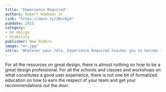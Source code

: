 ```yaml
---
title: 'Experience Required'
authors: Robert Hoekman Jr
link: "https://amzn.to/2Ncc8yd"
pubdate: 2015
category:
- UX design
- Usability
publisher: New Riders
image: "er.jpg"
intro: 'Whatever your role, Experience Required teaches you to become the UX leader you’ve always wanted to be.'
---
```


For all the resources on great design, there is almost nothing on how to be a great design professional. For all the schools and classes and workshops on what constitutes a good user experience, there is not one bit of formalized education on how to earn the respect of your team and get your recommendations out the door.